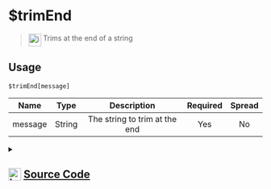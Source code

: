 # $trimEnd
> <img align="top" src="https://upload.wikimedia.org/wikipedia/commons/thumb/e/e4/Infobox_info_icon.svg/160px-Infobox_info_icon.svg.png?20150409153300" alt="image" width="25" height="auto"> Trims at the end of a string
## Usage
```
$trimEnd[message]
```
| Name | Type | Description | Required | Spread
| :---: | :---: | :---: | :---: | :---: |
message | String | The string to trim at the end | Yes | No
<details>
<summary>
    
## <img align="top" src="https://cdn4.iconfinder.com/data/icons/iconsimple-logotypes/512/github-512.png" alt="image" width="25" height="auto">  [Source Code](https://github.com/tryforge/ForgeScript-V2/blob/main/src/native/trimEnd.ts)
    
</summary>
    
```ts
import { ArgType, NativeFunction, Return } from "../structures"

export default new NativeFunction({
    name: "$trimEnd",
    version: "1.0.6",
    description: "Trims at the end of a string",
    brackets: true,
    unwrap: true,
    args: [
        {
            name: "message",
            description: "The string to trim at the end",
            rest: false,
            required: true,
            type: ArgType.String,
        },
    ],
    execute(_, [m]) {
        return this.success(m.trimEnd())
    },
})

```
    
</details>